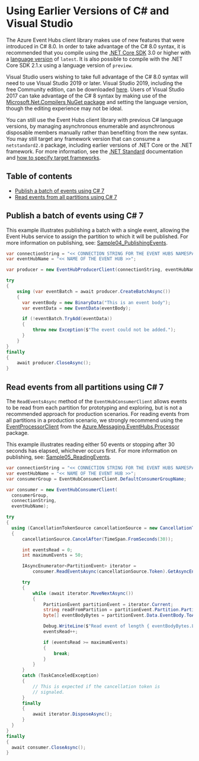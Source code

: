# Using Earlier Versions of C# and Visual Studio

The Azure Event Hubs client library makes use of new features that were introduced in C# 8.0.  In order to take advantage of the C# 8.0 syntax, it is recommended that you compile using the [.NET Core SDK](https://dotnet.microsoft.com/download) 3.0 or higher with a [language version](https://docs.microsoft.com/dotnet/csharp/language-reference/configure-language-version#override-a-default) of `latest`.  It is also possible to compile with the .NET Core SDK 2.1.x using a language version of `preview`.   

  Visual Studio users wishing to take full advantage of the C# 8.0 syntax will need to use Visual Studio 2019 or later.  Visual Studio 2019, including the free Community edition, can be downloaded [here](https://visualstudio.microsoft.com).  Users of Visual Studio 2017 can take advantage of the C# 8 syntax by making use of the [Microsoft.Net.Compilers NuGet package](https://www.nuget.org/packages/Microsoft.Net.Compilers/) and setting the language version, though the editing experience may not be ideal.

  You can still use the Event Hubs client library with previous C# language versions, by managing asynchronous enumerable and asynchronous disposable members manually rather than benefiting from the new syntax.  You may still target any framework version that can consume a `netstandard2.0` package, including earlier versions of .NET Core or the .NET framework.  For more information, see the [.NET Standard](https://docs.microsoft.com/dotnet/standard/net-standard) documentation and [how to specify target frameworks](https://docs.microsoft.com/dotnet/standard/frameworks#how-to-specify-target-frameworks).  
  
  ## Table of contents

- [Publish a batch of events using C# 7](#publish-a-batch-of-events-using-c-7)
- [Read events from all partitions using C# 7](#read-events-from-all-partitions-using-c-7)

## Publish a batch of events using C# 7
  
This example illustrates publishing a batch with a single event, allowing the Event Hubs service to assign the partition to which it will be published. For more information on publishing, see: [Sample04_PublishingEvents](https://github.com/Azure/azure-sdk-for-net/tree/main/sdk/eventhub/Azure.Messaging.EventHubs/samples/Sample04_PublishingEvents.md).
  
```C# Snippet:EventHubs_Sample07_Publish
var connectionString = "<< CONNECTION STRING FOR THE EVENT HUBS NAMESPACE >>";
var eventHubName = "<< NAME OF THE EVENT HUB >>";

var producer = new EventHubProducerClient(connectionString, eventHubName);

try
{
    using (var eventBatch = await producer.CreateBatchAsync())
    {
      var eventBody = new BinaryData("This is an event body");
      var eventData = new EventData(eventBody);

      if (!eventBatch.TryAdd(eventData))
      {
          throw new Exception($"The event could not be added.");
      }
    }
}
finally
{
    await producer.CloseAsync();
}
```

## Read events from all partitions using C# 7

The `ReadEventsAsync` method of the `EventHubConsumerClient` allows events to be read from each partition for prototyping and exploring, but is not a recommended approach for production scenarios.  For reading events from all partitions in a production scenario, we strongly recommend using the [EventProcessorClient](https://github.com/Azure/azure-sdk-for-net/tree/main/sdk/eventhub/Azure.Messaging.EventHubs.Processor/samples) from the [Azure.Messaging.EventHubs.Processor](https://www.nuget.org/packages/Azure.Messaging.EventHubs.Processor) package.

This example illustrates reading either 50 events or stopping after 30 seconds has elapsed, whichever occurs first.  For more information on publishing, see:  [Sample05_ReadingEvents](https://github.com/Azure/azure-sdk-for-net/tree/main/sdk/eventhub/Azure.Messaging.EventHubs/samples/Sample05_ReadingEvents.md).

  ```C# Snippet:EventHubs_Sample07_ReadAllPartitions
var connectionString = "<< CONNECTION STRING FOR THE EVENT HUBS NAMESPACE >>";
var eventHubName = "<< NAME OF THE EVENT HUB >>";
var consumerGroup = EventHubConsumerClient.DefaultConsumerGroupName;

var consumer = new EventHubConsumerClient(
    consumerGroup,
    connectionString,
    eventHubName);

try
{
    using (CancellationTokenSource cancellationSource = new CancellationTokenSource())
    {
        cancellationSource.CancelAfter(TimeSpan.FromSeconds(30));

        int eventsRead = 0;
        int maximumEvents = 50;

        IAsyncEnumerator<PartitionEvent> iterator =
            consumer.ReadEventsAsync(cancellationSource.Token).GetAsyncEnumerator();

        try
        {
            while (await iterator.MoveNextAsync())
            {
                PartitionEvent partitionEvent = iterator.Current;
                string readFromPartition = partitionEvent.Partition.PartitionId;
                byte[] eventBodyBytes = partitionEvent.Data.EventBody.ToArray();

                Debug.WriteLine($"Read event of length { eventBodyBytes.Length } from { readFromPartition }");
                eventsRead++;

                if (eventsRead >= maximumEvents)
                {
                    break;
                }
            }
        }
        catch (TaskCanceledException)
        {
            // This is expected if the cancellation token is
            // signaled.
        }
        finally
        {
            await iterator.DisposeAsync();
        }
    }
}
finally
{
    await consumer.CloseAsync();
}
```